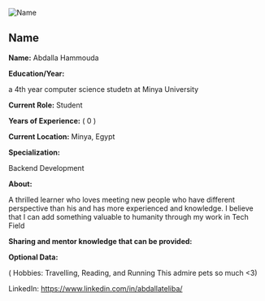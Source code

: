 ![Name](../../images/user-profile/Male.png)

## Name

**Name:**  Abdalla Hammouda 

**Education/Year:** 

 a 4th year computer science studetn at Minya University 

**Current Role:**   Student 

**Years of Experience:** ( 0 )

**Current Location:**  Minya, Egypt 

**Specialization:** 

Backend Development

**About:** 

 A thrilled learner who loves meeting new people who have different perspective than his and has more experienced and knowledge.
 I believe that I can add something valuable to humanity through my work in Tech Field

**Sharing and mentor knowledge that can be provided:** 


**Optional Data:** 

( Hobbies: Travelling, Reading, and Running
  This admire pets so much <3)

LinkedIn: https://www.linkedin.com/in/abdallateliba/
